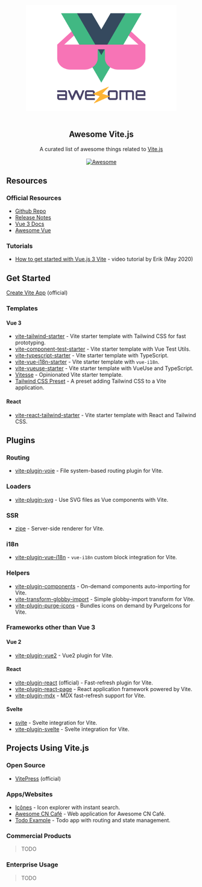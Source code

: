 <!--lint disable awesome-heading awesome-git-repo-age awesome-github awesome-toc-->

<p align="center">
  <br>
  <img width="400" src="./assets/logo.svg" alt="logo of awesome-vite repository">
  <br>
  <br>
</p>

<h2 align='center'>Awesome Vite.js</h2>

<p align='center'>
A curated list of awesome things related to <a href='https://github.com/vitejs/vite'>Vite.js</a>
<br><br>

<a href='https://github.com/sindresorhus/awesome'>
<img src='https://cdn.rawgit.com/sindresorhus/awesome/d7305f38d29fed78fa85652e3a63e154dd8e8829/media/badge.svg' alt='Awesome'>
</a>
</p>

## Resources

### Official Resources

- [Github Repo](https://github.com/vitejs/vite)
- [Release Notes](https://github.com/vitejs/vite/blob/master/CHANGELOG.md)
- [Vue 3 Docs](https://v3.vuejs.org/)
- [Awesome Vue](https://github.com/vuejs/awesome-vue)

### Tutorials

- [How to get started with Vue.js 3 Vite](https://youtu.be/rcwaATlq7Ns) - video tutorial by Erik (May 2020)

## Get Started

[Create Vite App](https://github.com/vitejs/create-vite-app) (official)

### Templates

#### Vue 3

- [vite-tailwind-starter](https://github.com/posva/vite-tailwind-starter) - Vite starter template with Tailwind CSS for fast prototyping.
- [vite-component-test-starter](https://github.com/JessicaSachs/vite-component-test-starter) - Vite starter template with Vue Test Utils.
- [vite-typescript-starter](https://github.com/ktsn/vite-typescript-starter) - Vite starter template with TypeScript.
- [vite-vue-i18n-starter](https://github.com/intlify/vite-vue-i18n-starter) - Vite starter template with `vue-i18n`.
- [vite-vueuse-starter](https://github.com/antfu/vite-vueuse-starter) - Vite starter template with VueUse and TypeScript.
- [Vitesse](https://github.com/antfu/vitesse) - Opinionated Vite starter template.
- [Tailwind CSS Preset](https://github.com/use-preset/tailwindcss) - A preset adding Tailwind CSS to a Vite application.

#### React

- [vite-react-tailwind-starter](https://github.com/sorxrob/vite-react-tailwind-starter) - Vite starter template with React and Tailwind CSS.

## Plugins

### Routing

- [vite-plugin-voie](https://github.com/vamplate/vite-plugin-voie) - File system-based routing plugin for Vite.

### Loaders

- [vite-plugin-svg](https://github.com/visualfanatic/vite-plugin-svg) - Use SVG files as Vue components with Vite.

### SSR

- [zipe](https://github.com/pikax/zipe) - Server-side renderer for Vite.

### i18n

- [vite-plugin-vue-i18n](https://github.com/intlify/vite-plugin-vue-i18n) - `vue-i18n` custom block integration for Vite.

### Helpers

- [vite-plugin-components](https://github.com/antfu/vite-plugin-components) - On-demand components auto-importing for Vite.
- [vite-transform-globby-import](https://github.com/luxueyan/vite-transform-globby-import) - Simple globby-import transform for Vite.
- [vite-plugin-purge-icons](https://github.com/antfu/purge-icons/tree/main/packages/vite-plugin-purge-icons) - Bundles icons on demand by PurgeIcons for Vite.

### Frameworks other than Vue 3

#### Vue 2

- [vite-plugin-vue2](https://github.com/underfin/vite-plugin-vue2) - Vue2 plugin for Vite.

#### React

- [vite-plugin-react](https://github.com/vitejs/vite-plugin-react) (official) - Fast-refresh plugin for Vite.
- [vite-plugin-react-page](https://github.com/vitejs/vite-plugin-react-pages) - React application framework powered by Vite.
- [vite-plugin-mdx](https://github.com/vitejs/vite-plugin-react-pages/tree/master/packages/vite-plugin-mdx) - MDX fast-refresh support for Vite.

#### Svelte

- [svite](https://github.com/dominikg/svite) - Svelte integration for Vite.
- [vite-plugin-svelte](https://github.com/intrnl/vite-plugin-svelte) - Svelte integration for Vite.

## Projects Using Vite.js

### Open Source

- [VitePress](https://github.com/vuejs/vitepress) (official)

### Apps/Websites

- [Icônes](https://github.com/antfu/icones) - Icon explorer with instant search.
- [Awesome CN Café](https://github.com/antfu/awesome-cn-cafe-web) - Web application for Awesome CN Café.
- [Todo Example](https://github.com/beary/vite-example) - Todo app with routing and state management.

### Commercial Products

> TODO

### Enterprise Usage

> TODO

